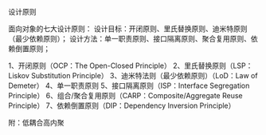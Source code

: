 设计原则

面向对象的七大设计原则：
设计目标：开闭原则、里氏替换原则、迪米特原则（最少依赖原则）；
设计方法：单一职责原则、接口隔离原则、聚合复用原则、依赖倒置原则；

1、开闭原则（OCP：The Open-Closed Principle）
2、里氏替换原则（LSP：Liskov Substitution Principle）
3、迪米特法则（最少依赖原则）（LoD：Law of Demeter）
4、单一职责原则
5、接口隔离原则（ISP：Interface Segregation Principle）
6、组合/聚合复用原则（CARP：Composite/Aggregate Reuse Principle）
7、依赖倒置原则（DIP：Dependency Inversion Principle）

附：低耦合高内聚